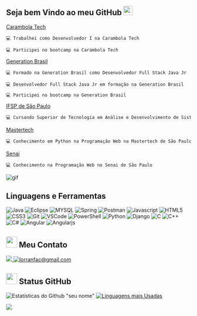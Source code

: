 
## Seja bem Vindo ao meu GitHub <img src="https://raw.githubusercontent.com/leticiadasilva/leticiadasilva/main/images/Hi.gif" height="25px" width="25px"/>
<a href="https://www.carambola.com.vc/" target="_blank">Carambola Tech
~~~javascript
💻 Trabalhei como Desenvolvedor I na Carambola Tech
~~~ 
~~~javascript
💻 Participei no bootcamp na Carambola Tech
~~~ 
<a href="https://brazil.generation.org/" target="_blank">Generation Brasil   
~~~javascript
💻 Formado na Generation Brasil como Desenvolvedor Full Stack Java Jr
~~~    
~~~javascript
💻 Desenvolvedor Full Stack Java Jr em formação na Generation Brasil
~~~  
~~~javascript
💻 Participei no bootcamp na Generation Brasil   
~~~  
<a href="https://ptb.ifsp.edu.br/?msclkid=aad8b917d0b511ec9b9000bb9104669a" target="_blank">IFSP de São Paulo   
~~~javascript
💻 Cursando Superior de Tecnologia em Análise e Desenvolvimento de Sistemas no IFSP de São Paulo  
~~~
<a href="https://mastertech.com.br/" target="_blank">Mastertech
~~~javascript
💻 Conhecimento em Python na Programação Web na Mastertech de São Paulo  
~~~
<a href="https://www.sp.senai.br/" target="_blank">Senai
~~~javascript
💻 Conhecimento na Programação Web no Senai de São Paulo 
~~~

<!--
💻 Trabalhei como Desenvolvedor I na Carambola Tech<br>
💻 Participei do bootcamp na <a href="https://www.carambola.com.vc/" target="_blank">Carambola Tech</a><br>
💻 Formado na Generation Brasil como Desenvolvedor Full Stack Java Jr<br>
💻 Desenvolvedor Full Stack Java Jr em formação na Generation Brasil<br>
💻 Participei do bootcamp na <a href="https://brazil.generation.org/" target="_blank">Generation Brasil</a><br>
💻 Cursando Superior de Tecnologia em Análise e Desenvolvimento de Sistemas no IFSP de São Paulo<br>
💻 Conhecimento em Python na Programação Web na Mastertech de São Paulo<br>
💻 Conhecimento na Programação Web no Senai de São Paulo
-->

<img src="https://static.imasters.com.br/wp-content/uploads/2015/11/4_Progresso4.gif" alt="gif">

## Linguagens e Ferramentas
<p> 
  <img src="http://img.shields.io/badge/Java-ED8B00?style=for-the-badge&logo=java&logoColor=white" alt="Java" /> 
  <img src="https://img.shields.io/badge/Eclipse-2C2255?style=for-the-badge&logo=eclipse&logoColor=white" alt="Eclipse" />
  <img src="https://img.shields.io/badge/MySQL-00000F?style=for-the-badge&logo=mysql&logoColor=white" alt="MYSQL" />
  <img src="https://img.shields.io/badge/Spring-6DB33F?style=for-the-badge&logo=spring&logoColor=white" alt="Spring" />
  <img src="https://img.shields.io/badge/Postman-FF6C37?style=for-the-badge&logo=Postman&logoColor=white" alt="Postman" />
  <img src="https://img.shields.io/badge/JavaScript-F7DF1E?style=for-the-badge&logo=javascript&logoColor=black" alt="Javascript" /> 
  <img src="https://img.shields.io/badge/HTML5-E34F26?style=for-the-badge&logo=html5&logoColor=white" alt="HTML5" />
  <img src="https://img.shields.io/badge/CSS3-1572B6?style=for-the-badge&logo=css3&logoColor=white" alt="CSS3" />
  <img src="https://img.shields.io/badge/Git-F05032?style=for-the-badge&logo=git&logoColor=white" alt="Git" />  
  <img src="https://img.shields.io/badge/Visual_Studio_Code-0078D4?style=for-the-badge&logo=visual%20studio%20code&logoColor=white" alt="VSCode" />
  <img src="https://img.shields.io/badge/PowerShell-5391FE?style=for-the-badge&logo=PowerShell&logoColor=white"alt="PowerShell" />
  <img src="https://img.shields.io/badge/Python-3776AB?style=for-the-badge&logo=python&logoColor=white" alt="Python" />
  <img src="https://img.shields.io/badge/Django-092E20?style=for-the-badge&logo=django&logoColor=green" alt="Django" />
  <img src="https://img.shields.io/badge/C-00599C?style=for-the-badge&logo=c&logoColor=white" alt="C" />
  <img src="https://img.shields.io/badge/C%2B%2B-00599C?style=for-the-badge&logo=c%2B%2B&logoColor=white" alt="C++" />
  <img src="https://img.shields.io/badge/C%23-239120?style=for-the-badge&logo=c-sharp&logoColor=white" alt="C#" />
  <img src="https://img.shields.io/badge/Angular-DD0031?style=for-the-badge&logo=angular&logoColor=white" alt="Angular" />
  <img src="https://img.shields.io/badge/AngularJS-E23237?style=for-the-badge&logo=angularjs&logoColor=white" alt="Angularjs" />
</p>

## <img src="https://github.githubassets.com/images/icons/emoji/unicode/1f50d.png" height="30px" width="30px"/> Meu Contato
<p align = "left">
<a href="https://www.linkedin.com/in/lorrans-facca-47631773/" rel="nofollow">
<img src="https://camo.githubusercontent.com/a80d00f23720d0bc9f55481cfcd77ab79e141606829cf16ec43f8cacc7741e46/68747470733a2f2f696d672e736869656c64732e696f2f62616467652f4c696e6b6564496e2d3030373742353f7374796c653d666f722d7468652d6261646765266c6f676f3d6c696e6b6564696e266c6f676f436f6c6f723d7768697465">
</a>

 <a href="malto:lorranfac@gmail.com">
 <img src = "https://img.shields.io/badge/Gmail-D14836?style=for-the-badge&logo=gmail&logoColor=white" alt="lorranfac@gmail.com"/>
 </a>
 </p>

## <img src="https://github.githubassets.com/images/icons/emoji/unicode/1f4c8.png" height="30px" width="30px"/> Status GitHub 

![Estatísticas do Github "seu nome"](https://github-readme-stats.vercel.app/api?username=lorransfacca&show_icons=true&theme=radical&hide&=prs,issues,contribs)
[![Linguagens mais Usadas](https://github-readme-stats.vercel.app/api/top-langs/?username=lorransfacca&layout=compact)](https://github.com/lorransfacca/github-readme-stats)

<img src="https://camo.githubusercontent.com/58226ef7fb5c5a17cc5b3c7057a0460f8f8ecb520501a2cca2a6943f9bd67fb0/68747470733a2f2f6b6f6d617265762e636f6d2f67687076632f3f757365726e616d653d616472666e74">
